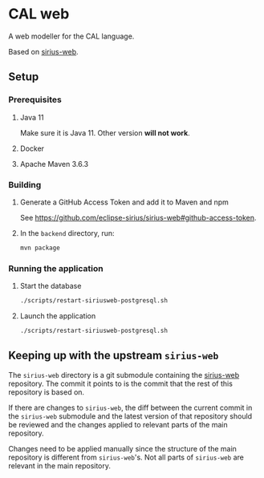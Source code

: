 # CAL web

A web modeller for the CAL language.

Based on [sirius-web](https://github.com/eclipse-sirius/sirius-web).

## Setup

### Prerequisites

1. Java 11

   Make sure it is Java 11. Other version **will not work**.

2. Docker
3. Apache Maven 3.6.3

### Building

1. Generate a GitHub Access Token and add it to Maven and npm

   See <https://github.com/eclipse-sirius/sirius-web#github-access-token>.

2. In the `backend` directory, run:

   ```sh
   mvn package
   ```

### Running the application

1. Start the database

   ```sh
   ./scripts/restart-siriusweb-postgresql.sh
   ```

2. Launch the application

   ```sh
   ./scripts/restart-siriusweb-postgresql.sh
   ```

## Keeping up with the upstream `sirius-web`

The `sirius-web` directory is a git submodule containing the
[sirius-web](https://github.com/eclipse-sirius/sirius-web) repository.
The commit it points to is the commit that the rest of this repository is based
on.

If there are changes to `sirius-web`, the diff between the current commit in the
`sirius-web` submodule and the latest version of that repository should be
reviewed and the changes applied to relevant parts of the main repository.

Changes need to be applied manually since the structure of the main repository
is different from `sirius-web`'s. Not all parts of `sirius-web` are relevant in
the main repository.

<!-- vim: set tw=80: -->
